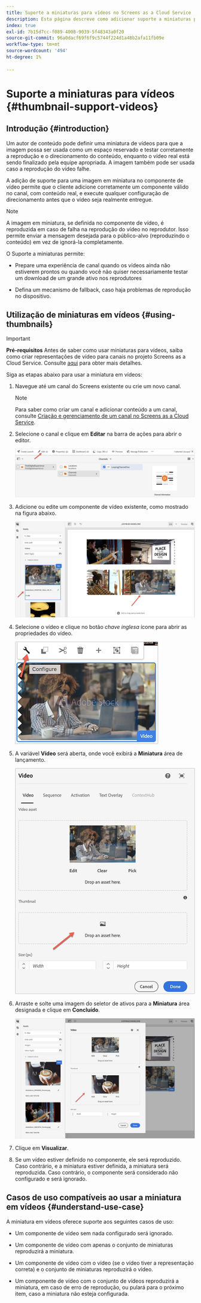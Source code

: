 ```yaml
---
title: Suporte a miniaturas para vídeos no Screens as a Cloud Service
description: Esta página descreve como adicionar suporte a miniaturas para vídeos no Screens as a Cloud Service.
index: true
exl-id: 7b15d7cc-f089-4008-9039-5f48343a0f20
source-git-commit: 96a0dacf69f6f9c5744f224d1a48b2afa11fb09e
workflow-type: tm+mt
source-wordcount: '494'
ht-degree: 1%

---
```


# Suporte a miniaturas para vídeos {#thumbnail-support-videos}

## Introdução {#introduction}

Um autor de conteúdo pode definir uma miniatura de vídeos para que a imagem possa ser usada como um espaço reservado e testar corretamente a reprodução e o direcionamento do conteúdo, enquanto o vídeo real está sendo finalizado pela equipe apropriada. A imagem também pode ser usada caso a reprodução do vídeo falhe.

A adição de suporte para uma imagem em miniatura no componente de vídeo permite que o cliente adicione corretamente um componente válido no canal, com conteúdo real, e execute qualquer configuração de direcionamento antes que o vídeo seja realmente entregue.

>[!NOTE]
>A imagem em miniatura, se definida no componente de vídeo, é reproduzida em caso de falha na reprodução do vídeo no reprodutor. Isso permite enviar a mensagem desejada para o público-alvo (reproduzindo o conteúdo) em vez de ignorá-la completamente.

O Suporte a miniaturas permite:

* Prepare uma experiência de canal quando os vídeos ainda não estiverem prontos ou quando você não quiser necessariamente testar um download de um grande ativo nos reprodutores

* Defina um mecanismo de fallback, caso haja problemas de reprodução no dispositivo.

## Utilização de miniaturas em vídeos {#using-thumbnails}

>[!IMPORTANT]
>**Pré-requisitos**
>Antes de saber como usar miniaturas para vídeos, saiba como criar representações de vídeo para canais no projeto Screens as a Cloud Service. Consulte [aqui](/help/screens-cloud/configuring/creating-screens-video-renditions-cloud-service.md) para obter mais detalhes.

Siga as etapas abaixo para usar a miniatura em vídeos:

1. Navegue até um canal do Screens existente ou crie um novo canal.

   >[!NOTE]
   >Para saber como criar um canal e adicionar conteúdo a um canal, consulte [Criação e gerenciamento de um canal no Screens as a Cloud Service](https://experienceleague.adobe.com/docs/experience-manager-cloud-service/screens-as-cloud-service/create-content/creating-channels-screens-cloud.html?lang=en).

1. Selecione o canal e clique em **Editar** na barra de ações para abrir o editor.

   ![](/help/screens-cloud/using-core-product-features/assets/thumbnail-1.png)

1. Adicione ou edite um componente de vídeo existente, como mostrado na figura abaixo.

   ![](/help/screens-cloud/using-core-product-features/assets/thumbnail-2.png)

1. Selecione o vídeo e clique no botão *chave inglesa* ícone para abrir as propriedades do vídeo.

   ![](/help/screens-cloud/using-core-product-features/assets/thumbnail-3.png)

1. A variável **Vídeo** será aberta, onde você exibirá a **Miniatura** área de lançamento.

   ![](/help/screens-cloud/using-core-product-features/assets/thumbnail-4.png)

1. Arraste e solte uma imagem do seletor de ativos para a **Miniatura** área designada e clique em **Concluído**.

   ![](/help/screens-cloud/using-core-product-features/assets/thumbnail-5.png)

1. Clique em **Visualizar**.

1. Se um vídeo estiver definido no componente, ele será reproduzido. Caso contrário, e a miniatura estiver definida, a miniatura será reproduzida. Caso contrário, o componente será considerado não configurado e será ignorado.

## Casos de uso compatíveis ao usar a miniatura em vídeos {#understand-use-case}

A miniatura em vídeos oferece suporte aos seguintes casos de uso:

* Um componente de vídeo sem nada configurado será ignorado.

* Um componente de vídeo com apenas o conjunto de miniaturas reproduzirá a miniatura.

* Um componente de vídeo com o vídeo (se o vídeo tiver a representação correta) e o conjunto de miniaturas reproduzirá o vídeo.

* Um componente de vídeo com o conjunto de vídeos reproduzirá a miniatura, em caso de erro de reprodução, ou pulará para o próximo item, caso a miniatura não esteja configurada.
